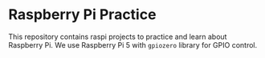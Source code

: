 # Raspberry Pi Practice

This repository contains raspi projects to practice and learn about Raspberry Pi.
We use Raspberry Pi 5 with `gpiozero` library for GPIO control.